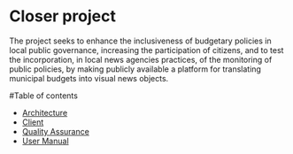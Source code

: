 # Closer project
The project seeks to enhance the inclusiveness of budgetary policies in local public governance, increasing the participation of citizens, and to test the incorporation, in local news agencies practices, of the monitoring of public policies, by making publicly available a platform for translating municipal budgets into visual news objects.

#Table of contents

- [Architecture](https://github.com/albertopereira/closerproject/blob/master/docs/architecture.md)
- [Client](https://github.com/albertopereira/closerproject/blob/master/docs/client.md)
- [Quality Assurance](https://github.com/albertopereira/closerproject/blob/master/docs/quality_assurance.md)
- [User Manual](https://github.com/albertopereira/closerproject/blob/master/docs/user_manual.md)
